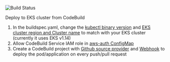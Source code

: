 ![Build Status](https://codebuild.eu-west-1.amazonaws.com/badges?uuid=eyJlbmNyeXB0ZWREYXRhIjoiL29xUld2UTFRNUp1Zi9UUTZUUmVWTVMxV0N0Szk4WTVIeHh3dEFLMHJKbCs2TFE2S3JDZ1U0eFZ4Um84TStncWVNS0FFMWVqVWl2VEdrVDE4bms2TVNRPSIsIml2UGFyYW1ldGVyU3BlYyI6IjhmeUR5M1d4Yk9CVzdIOHYiLCJtYXRlcmlhbFNldFNlcmlhbCI6MX0%3D&branch=master)


Deploy to EKS cluster from CodeBuild
1. In the buildspec.yaml, change the [kubectl binary version](https://github.com/joshisumit/deploy-codebuild-eks/blob/9bf2238ad2697a826a8d0fbc30090d1a08b5891d/buildspec.yml#L6) and [EKS cluster region and Cluster name](https://github.com/joshisumit/deploy-codebuild-eks/blob/9bf2238ad2697a826a8d0fbc30090d1a08b5891d/buildspec.yml#L11) to match with your EKS cluster (currently it uses EKS v1.14)
2. Allow CodeBuild Service IAM role in [aws-auth ConfigMap](https://docs.aws.amazon.com/eks/latest/userguide/add-user-role.html)
3. Create a CodeBuild project with [Github source provider](https://docs.aws.amazon.com/codebuild/latest/userguide/sample-source-version.html) and [Webhook](https://docs.aws.amazon.com/codebuild/latest/userguide/sample-github-pull-request.html) to deploy the pod/application on every push/pull request

